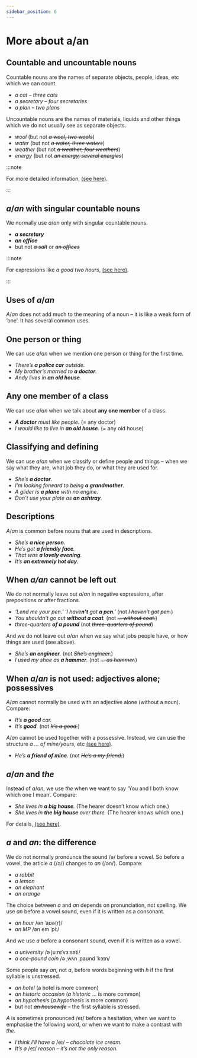 ```yaml
---
sidebar_position: 6
---
```


# More about a/an

## Countable and uncountable nouns

Countable nouns are the names of separate objects, people, ideas, etc which we can count.

- *a cat – three cats*
- *a secretary – four secretaries*
- *a plan – two plans*

Uncountable nouns are the names of materials, liquids and other things which we do not usually see as separate objects.

- *wool* (but not *~~a wool, two wools~~*)
- *water* (but not *~~a water, three waters~~*)
- *weather* (but not *~~a weather, four weathers~~*)
- *energy* (but not *~~an energy, several energies~~*)

:::note

For more detailed information, [(see here)](./../nouns-and-noun-phrases-agreement/countable-and-uncountable-nouns-basic-information).

:::

## *a*/*an* with singular countable nouns

We normally use *a*/*an* only with singular countable nouns.

- ***a secretary***
- ***an office***
- but not *~~a salt~~* or *~~an offices~~*

:::note

For expressions like *a good two hours*, [(see here)](./../nouns-and-noun-phrases-agreement/mixed-singular-and-plural-other-structures#another-aan--adjective).

:::

## Uses of *a*/*an*

*A*/*an* does not add much to the meaning of a noun – it is like a weak form of ‘one’. It has several common uses.

## One person or thing

We can use *a*/*an* when we mention one person or thing for the first time.

- *There’s **a police car** outside.*
- *My brother’s married to **a doctor**.*
- *Andy lives in **an old house**.*

## Any one member of a class

We can use *a*/*an* when we talk about **any one member** of a class.

- ***A doctor** must like people.* (= any doctor)
- *I would like to live in **an old house**.* (= any old house)

## Classifying and defining

We can use *a*/*an* when we classify or define people and things – when we say what they are, what job they do, or what they are used for.

- *She’s **a doctor**.*
- *I’m looking forward to being **a grandmother**.*
- *A glider is **a plane** with no engine.*
- *Don’t use your plate as **an ashtray**.*

## Descriptions

*A*/*an* is common before nouns that are used in descriptions.

- *She’s **a nice person**.*
- *He’s got **a friendly face**.*
- *That was **a lovely evening**.*
- *It’s **an extremely hot day**.*

## When *a/an* cannot be left out

We do not normally leave out *a*/*an* in negative expressions, after prepositions or after fractions.

- *‘Lend me your pen.’ ‘I have**n’t** got **a pen**.’* (not *~~I haven’t got pen.~~*)
- *You shouldn’t go out **without a coat**.* (not *~~… without coat.~~*)
- *three-quarters **of a pound*** (not *~~three-quarters of pound~~*)

And we do not leave out *a*/*an* when we say what jobs people have, or how things are used (see above).

- *She’s **an engineer**.* (not *~~She’s engineer.~~*)
- *I used my shoe as **a hammer**.* (not *~~… as hammer.~~*)

## When *a*/*an* is not used: adjectives alone; possessives

*A*/*an* cannot normally be used with an adjective alone (without a noun). Compare:

- *It’s **a good** car.*
- *It’s **good**.* (not *~~It’s a good.~~*)

*A*/*an* cannot be used together with a possessive. Instead, we can use the structure *a … of mine/yours*, etc [(see here)](./../pronouns/a-friend-of-mine-etc).

- *He’s **a friend of mine**.* (not *~~He’s a my friend.~~*)

## *a*/*an* and *the*

Instead of *a*/*an*, we use *the* when we want to say ‘You and I both know which one I mean’. Compare:

- *She lives in **a big house**.* (The hearer doesn’t know which one.)
- *She lives in **the big house** over there.* (The hearer knows which one.)

For details, [(see here)](./more-about-the).

## *a* and *an*: the difference

We do not normally pronounce the sound /ə/ before a vowel. So before a vowel, the article *a* (/ə/) changes to *an* (/ən/). Compare:

- *a rabbit*
- *a lemon*
- *an elephant*
- *an orange*

 The choice between *a* and *an* depends on pronunciation, not spelling. We use *an* before a vowel sound, even if it is written as a consonant.

- *an hour* /ən ˈaʊə(r)/
- *an MP* /ən em ˈpiː/

And we use *a* before a consonant sound, even if it is written as a vowel.

- *a university* /ə juːnɪˈvɜːsəti/
- *a one-pound coin* /ə ˌwʌn ˌpaʊnd ˈkɔɪn/

Some people say *an*, not *a*, before words beginning with *h* if the first syllable is unstressed.

- *an hotel* (a hotel is more common)
- *an historic occasion* (*a historic* … is more common)
- *an hypothesis* (*a hypothesis* is more common)
- but not *~~an housewife~~* – the first syllable is stressed.

*A* is sometimes pronounced /eɪ/ before a hesitation, when we want to emphasise the following word, or when we want to make a contrast with *the*.

- *I think I’ll have a* /eɪ/ *– chocolate ice cream.*
- *It’s a* /eɪ/ *reason – it’s not the only reason.*
